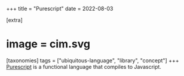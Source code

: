 +++
title = "Purescript"
date = 2022-08-03

[extra]
#  image = cim.svg
[taxonomies]
   tags = ["ubiquitous-language", "library", "concept"]
+++
[Purescript](https://www.purescript.org/) is a functional language that compiles to Javascript.
